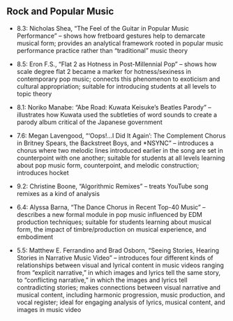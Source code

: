 ## Rock and Popular Music

- 8.3: Nicholas Shea, “The Feel of the Guitar in Popular Music Performance” – shows how fretboard gestures help to demarcate musical form; provides an analytical framework rooted in popular music performance practice rather than “traditional” music theory

- 8.5: Eron F.S., “Flat 2 as Hotness in Post-Millennial Pop” – shows how scale degree flat 2 became a marker for hotness/sexiness in contemporary pop music; connects this phenomenon to exoticism and cultural appropriation; suitable for introducing students at all levels to topic theory

- 8.1: Noriko Manabe: “Abe Road: Kuwata Keisuke’s Beatles Parody” – illustrates how Kuwata used the subtleties of word sounds to create a parody album critical of the Japanese government

- 7.6: Megan Lavengood, “‘Oops!…I Did It Again’: The Complement Chorus in Britney Spears, the Backstreet Boys, and *NSYNC” – introduces a chorus where two melodic lines introduced earlier in the song are set in counterpoint with one another; suitable for students at all levels learning about pop music form, counterpoint, and melodic construction; introduces hocket

- 9.2: Christine Boone, “Algorithmic Remixes” – treats YouTube song remixes as a kind of analysis

- 6.4: Alyssa Barna, “The Dance Chorus in Recent Top-40 Music” – describes a new formal module in pop music influenced by EDM production techniques; suitable for students learning about musical form, the impact of timbre/production on musical experience, and embodiment

- 5.5: Matthew E. Ferrandino and Brad Osborn, “Seeing Stories, Hearing Stories in Narrative Music Video” – introduces four different kinds of relationships between visual and lyrical content in music videos ranging from “explicit narrative,” in which images and lyrics tell the same story, to “conflicting narrative,” in which the images and lyrics tell contradicting stories; makes connections between visual narrative and musical content, including harmonic progression, music production, and vocal register; ideal for engaging analysis of lyrics, musical content, and images in music video

